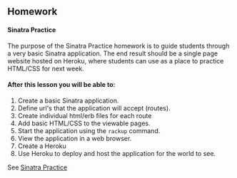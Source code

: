 ## Homework

#### Sinatra Practice

The purpose of the Sinatra Practice homework is to guide students through a very basic Sinatra application. The end result should be a single page website hosted on Heroku, where students can use as a place to practice HTML/CSS for next week.

#### After this lesson you will be able to:

1. Create a basic Sinatra application.
2. Define url's that the application will accept (routes).
3. Create individual html/erb files for each route
4. Add basic HTML/CSS to the viewable pages.
5. Start the application using the `rackup` command.
6. View the application in a web browser.
7. Create a Heroku
8. Use Heroku to deploy and host the application for the world to see.

See [Sinatra Practice]("https://github.com/Ada-Developers-Academy/daily-curriculum/blob/master/week4/friday/sinatra-practice.md")
